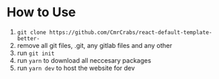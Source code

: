 # How to Use

1. ```git clone https://github.com/CmrCrabs/react-default-template-better-```
2. remove all git files, .git, any gitlab files and any other 
3. run ```git init```
4. run ```yarn``` to download all neccesary packages
5. run ```yarn dev``` to host the website for dev



